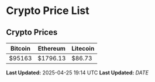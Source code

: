 # Crypto Price List

## Crypto Prices
| Bitcoin | Ethereum | Litecoin |
| ------- | -------- | -------- |
| $95163 | $1796.13 | $86.73 |
**Last Updated:** 2025-04-25 19:14 UTC
**Last Updated:** $DATE$
